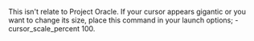 This isn't relate to Project Oracle.
If your cursor appears gigantic or you want to change its size, place this command in your launch options; -cursor_scale_percent 100.

